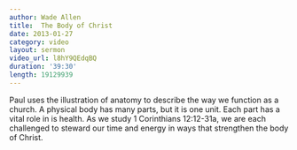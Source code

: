 ```yaml
--- 
author: Wade Allen 
title:  The Body of Christ
date: 2013-01-27 
category: video
layout: sermon
video_url: l8hY9QEdqBQ 
duration: '39:30'
length: 19129939
---
```


Paul uses the illustration of anatomy to describe the way we function as a church. A physical body has many parts, but it is one unit. Each part has a vital role in is health. As we study 1 Corinthians 12:12-31a, we are each challenged to steward our time and energy in ways that strengthen the body of Christ.
